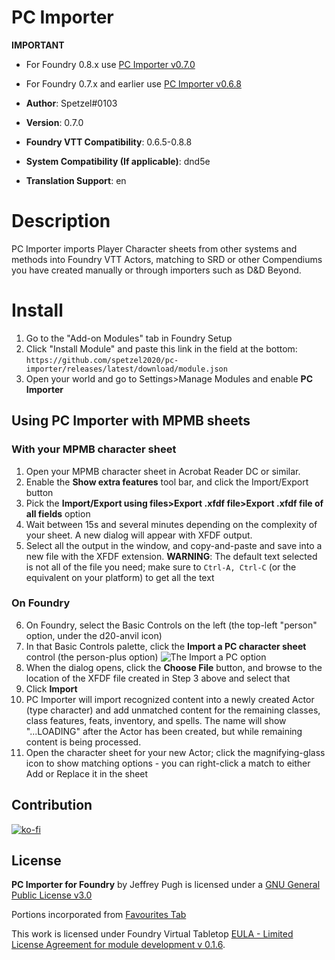 # PC Importer

**IMPORTANT** 
* For Foundry 0.8.x use [PC Importer v0.7.0](https://github.com/spetzel2020/pc-importer/releases/latest/download/module.json)
* For Foundry 0.7.x and earlier use [PC Importer v0.6.8](https://raw.githubusercontent.com/spetzel2020/pc-importer/v0.6.8/module.json)

* **Author**: Spetzel#0103
* **Version**: 0.7.0
* **Foundry VTT Compatibility**: 0.6.5-0.8.8
* **System Compatibility (If applicable)**: dnd5e
* **Translation Support**: en


# Description
PC Importer imports Player Character sheets from other systems and methods into Foundry VTT Actors, matching to SRD or other Compendiums you have created manually or through importers such as D&D Beyond.

# Install
1. Go to the "Add-on Modules" tab in Foundry Setup
2. Click "Install Module" and paste this link in the field at the bottom: `https://github.com/spetzel2020/pc-importer/releases/latest/download/module.json`
3. Open your world and go to Settings>Manage Modules and enable **PC Importer**

## Using PC Importer with MPMB sheets
### With your MPMB character sheet
1. Open your MPMB character sheet in Acrobat Reader DC or similar.
2. Enable the **Show extra features** tool bar, and click the Import/Export button
3. Pick the **Import/Export using files>Export .xfdf file>Export .xfdf file of all fields** option
4. Wait between 15s and several minutes depending on the complexity of your sheet. A new dialog will appear with XFDF output.
5. Select all the output in the window, and copy-and-paste and save into a new file with the XFDF extension. **WARNING**: The default text selected is not all of the file you need; make sure to `Ctrl-A, Ctrl-C` (or the equivalent on your platform) to get all the text
### On Foundry
6. On Foundry, select the Basic Controls on the left (the top-left "person" option, under the d20-anvil icon)
7. In that Basic Controls palette, click the **Import a PC character sheet** control (the person-plus option)
![The Import a PC option](https://github.com/spetzel2020/pc-importer/blob/master/img/import-pc-control.PNG?raw=true)
8. When the dialog opens, click the **Choose File** button, and browse to the location of the XFDF file created in Step 3 above and select that
9. Click **Import**
10. PC Importer will import recognized content into a newly created Actor (type character) and add unmatched content for the remaining classes, class features, feats, inventory, and spells. The name will show "...LOADING" after the Actor has been created, but while remaining content is being processed.
11. Open the character sheet for your new Actor; click the magnifying-glass icon to show matching options - you can right-click a match to either Add or Replace it in the sheet

## Contribution
[![ko-fi](https://www.ko-fi.com/img/githubbutton_sm.svg)](https://ko-fi.com/T6T82XFQD)

## License
**PC Importer for Foundry** by Jeffrey Pugh is licensed under a [GNU General Public License v3.0](https://github.com/spetzel2020/pc-importer/edit/master/LICENSE.md)

Portions incorporated from [Favourites Tab](https://github.com/syl3r86/favtab/blob/master/README.md)

This work is licensed under Foundry Virtual Tabletop [EULA - Limited License Agreement for module development v 0.1.6](http://foundryvtt.com/pages/license.html).
